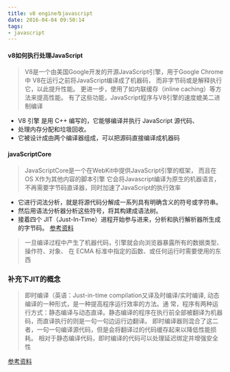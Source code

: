 ```yaml
---
title: v8 engine与javascript
date: 2016-04-04 09:50:14
tags: 
- javascript
---
```


#### v8如何执行处理JavaScript

> V8是一个由美国Google开发的开源JavaScript引擎，用于Google Chrome中
> V8在运行之前将JavaScript编译成了机器码，
> 而非字节码或是解释执行它，以此提升性能。
> 更进一步，使用了如内联缓存（inline caching）等方法来提高性能。
>有了这些功能，JavaScript程序与V8引擎的速度媲美二进制编译

- V8 引擎 是用 C++ 编写的，它能够编译并执行 JavaScript 源代码、
- 处理内存分配和垃圾回收。
- 它被设计成由两个编译器组成，可以把源码直接编译成机器码

#### javaScriptCore
>JavaScriptCore是一个在WebKit中提供JavaScript引擎的框架，
> 而且在OS X作为其他内容的脚本引擎
> 它会将Javascript编译为原生的机器语言，
> 不再需要字节码直译器，同时加速了JavaScript的执行效率

- 它进行词法分析，就是将源代码分解成一系列具有明确含义的符号或字符串。
-  然后用语法分析器分析这些符号，将其构建成语法树。
-  接着四个 JIT（Just-In-Time）进程开始参与进来，分析和执行解析器所生成的字节码。
[参考资料](http://web.jobbole.com/84351/)

> 一旦编译过程中产生了机器代码，引擎就会向浏览器暴露所有的数据类型、操作符、对象、
> 在 ECMA 标准中指定的函数、或任何运行时需要使用的东西

### 补充下JIT的概念
>即时编译（英语：Just-in-time compilation又译及时编译/实时编译,
>动态编译的一种形式，是一种提高程序运行效率的方法。通
>常，程序有两种运行方式：静态编译与动态直译。静态编译的程序在执行前全部被翻译为机器码，而直译执行的则是一句一句边运行边翻译。
>即时编译器则混合了这二者，一句一句编译源代码，但是会将翻译过的代码缓存起来以降低性能损耗。
>相对于静态编译代码，即时编译的代码可以处理延迟绑定并增强安全性

[参考资料](https://zh.wikipedia.org/wiki/%E5%8D%B3%E6%99%82%E7%B7%A8%E8%AD%AF)
